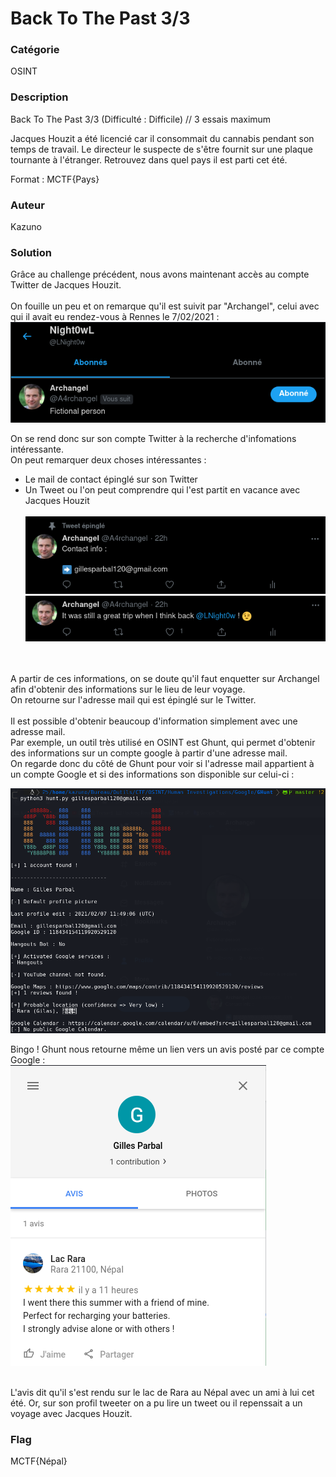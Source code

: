 # Back To The Past 3/3

### Catégorie

OSINT

### Description

Back To The Past 3/3 (Difficulté : Difficile) // 3 essais maximum

Jacques Houzit a été licencié car il consommait du cannabis pendant son temps de travail. Le directeur le suspecte de s'être fournit sur une plaque tournante à l'étranger.
Retrouvez dans quel pays il est parti cet été.

Format : MCTF{Pays} 

### Auteur 

Kazuno

### Solution

Grâce au challenge précédent, nous avons maintenant accès au compte Twitter de Jacques Houzit.<br/><br/>
On fouille un peu et on remarque qu'il est suivit par "Archangel", celui avec qui il avait eu rendez-vous à Rennes le 7/02/2021 :<br/>
![alt](images/follow.png)
<br/>

On se rend donc sur son compte Twitter à la recherche d'infomations intéressante.<br/>
On peut remarquer deux choses intéressantes :
- Le mail de contact épinglé sur son Twitter<br/>
- Un Tweet ou l'on peut comprendre qui l'est partit en vacance avec Jacques Houzit<br/><br/>
![alt](images/contact.png)
![alt](images/tweet.png)
<br/>
<br/>
A partir de ces informations, on se doute qu'il faut enquetter sur Archangel afin d'obtenir des informations sur le lieu de leur voyage.<br/>
On retourne sur l'adresse mail qui est épinglé sur le Twitter.<br/><br/>
Il est possible d'obtenir beaucoup d'information simplement avec une adresse mail.<br/>
Par exemple, un outil très utilisé en OSINT est Ghunt, qui permet d'obtenir des informations sur un compte google à partir d'une adresse mail.<br/>
On regarde donc du côté de Ghunt pour voir si l'adresse mail appartient à un compte Google et si des informations son disponible sur celui-ci :<br/>

![alt](images/ghunt.png)
<br/>

Bingo ! Ghunt nous retourne même un lien vers un avis posté par ce compte Google :<br/>
![alt](images/avis.png)
<br/><br/>

L'avis dit qu'il s'est rendu sur le lac de Rara au Népal avec un ami à lui cet été. Or, sur son profil tweeter on a pu lire un tweet ou il repenssait a un voyage avec Jacques Houzit.

### Flag
 
MCTF{Népal}
